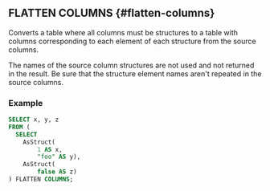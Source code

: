## FLATTEN COLUMNS {#flatten-columns}

Converts a table where all columns must be structures to a table with columns corresponding to each element of each structure from the source columns.

The names of the source column structures are not used and not returned in the result. Be sure that the structure element names aren't repeated in the source columns.

### Example

```sql
SELECT x, y, z
FROM (
  SELECT
    AsStruct(
        1 AS x,
        "foo" AS y),
    AsStruct(
        false AS z)
) FLATTEN COLUMNS;
```

